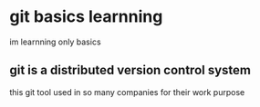 # git basics learnning

im learnning only basics

## git is a distributed version control system

this git tool used in so many companies for their work purpose
